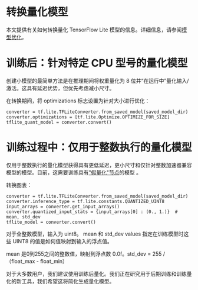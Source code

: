 # 转换量化模型
本文提供有关如何转换量化 TensorFlow Lite 模型的信息。详细信息，请参阅[模型优化](https://github.com/tensorflow/tensorflow/blob/master/tensorflow/lite/g3doc/performance/model_optimization.md)。

# 训练后：针对特定 CPU 型号的量化模型
创建小模型的最简单方法是在推理期间将权重量化为 8 位并“在运行中”量化输入/激活。这具有延迟优势，但优先考虑减小尺寸。

在转换期间，将 optimizations 标志设置为针对大小进行优化：
```
converter = tf.lite.TFLiteConverter.from_saved_model(saved_model_dir)
converter.optimizations = [tf.lite.Optimize.OPTIMIZE_FOR_SIZE]
tflite_quant_model = converter.convert()
```

# 训练过程中：仅用于整数执行的量化模型
仅用于整数执行的量化模型获得具有更低延迟，更小尺寸和仅针对整数加速器兼容模型的模型。目前，这需要训练具有["假量化"节点](https://github.com/tensorflow/tensorflow/tree/r1.13/tensorflow/contrib/quantize)的模型 。

转换图表：
```
converter = tf.lite.TFLiteConverter.from_saved_model(saved_model_dir)
converter.inference_type = tf.lite.constants.QUANTIZED_UINT8
input_arrays = converter.get_input_arrays()
converter.quantized_input_stats = {input_arrays[0] : (0., 1.)}  # mean, std_dev
tflite_model = converter.convert()
```
对于全整数模型，输入为 uint8。 mean 和 std_dev values 指定在训练模型时这些 UINT8 的值是如何值映射到输入的浮点值。

mean 是0到255之间的整数值，映射到浮点数 0.0f。std_dev = 255 /（float_max - float_min）

对于大多数用户，我们建议使用训练后量化。我们正在研究用于后期训练和训练量化的新工具，我们希望这将简化生成量化模型。

